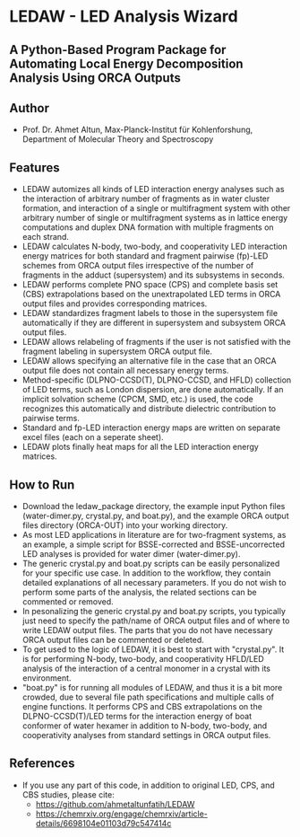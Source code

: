 #  LEDAW - LED Analysis Wizard   
## A Python-Based Program Package for Automating Local Energy Decomposition Analysis Using ORCA Outputs 
## Author

- Prof. Dr. Ahmet Altun, Max-Planck-Institut für Kohlenforshung, Department of Molecular Theory and Spectroscopy

## Features

- LEDAW automizes all kinds of LED interaction energy analyses such as the interaction of arbitrary number of fragments as in water cluster formation, and interaction of a single or multifragment system with other arbitrary number of single or multifragment systems as in lattice energy computations and duplex DNA formation with multiple fragments on each strand.
- LEDAW calculates N-body, two-body, and cooperativity LED interaction energy matrices for both standard and fragment pairwise (fp)-LED schemes from ORCA output files irrespective of the number of fragments in the adduct (supersystem) and its subsystems in seconds.
- LEDAW performs complete PNO space (CPS) and complete basis set (CBS) extrapolations based on the unextrapolated LED terms in ORCA output files and provides corresponding matrices.
- LEDAW standardizes fragment labels to those in the supersystem file automatically if they are different in supersystem and subsystem ORCA output files.
- LEDAW allows relabeling of fragments if the user is not satisfied with the fragment labeling in supersystem ORCA output file.
- LEDAW allows specifying an alternative file in the case that an ORCA output file does not contain all necessary energy terms. 
- Method-specific (DLPNO-CCSD(T), DLPNO-CCSD, and HFLD) collection of LED terms, such as London dispersion, are done automatically. If an implicit solvation scheme (CPCM, SMD, etc.) is used, the code recognizes this automatically and distribute dielectric contribution to pairwise terms. 
- Standard and fp-LED interaction energy maps are written on separate excel files (each on a seperate sheet).
- LEDAW plots finally heat maps for all the LED interaction energy matrices.

## How to Run
- Download the ledaw_package directory, the example input Python files (water-dimer.py, crystal.py, and boat.py), and the example ORCA output files directory (ORCA-OUT) into your working directory.
- As most LED applications in literature are for two-fragment systems, as an example, a simple script for BSSE-corrected and BSSE-uncorrected LED analyses is provided for water dimer (water-dimer.py).
- The generic crystal.py and boat.py scripts can be easily personalized for your specific use case. In addition to the workflow, they contain detailed explanations of all necessary parameters. If you do not wish to perform some parts of the analysis, the related sections can be commented or removed.  
- In pesonalizing the generic crystal.py and boat.py scripts, you typically just need to specify the path/name of ORCA output files and of where to write LEDAW output files. The parts that you do not have necessary ORCA output files can be commented or deleted.
- To get used to the logic of LEDAW, it is best to start with "crystal.py". It is for performing N-body, two-body, and cooperativity HFLD/LED analysis of the interaction of a central monomer in a crystal with its environment.
- "boat.py" is for running all modules of LEDAW, and thus it is a bit more crowded, due to several file path specifications and multiple calls of engine functions. It performs CPS and CBS extrapolations on the DLPNO-CCSD(T)/LED terms for the interaction energy of boat conformer of water hexamer in addition to N-body, two-body, and cooperativity analyses from standard settings in ORCA output files.

## References
- If you use any part of this code, in addition to original LED, CPS, and CBS studies, please cite: 
    - https://github.com/ahmetaltunfatih/LEDAW
    - https://chemrxiv.org/engage/chemrxiv/article-details/6698104e01103d79c547414c
